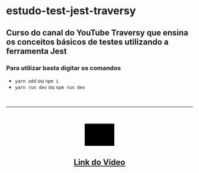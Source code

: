 # estudo-test-jest-traversy

## Curso do canal do YouTube Traversy que ensina os conceitos básicos de testes utilizando a ferramenta Jest

### Para utilizar basta digitar os comandos
- `yarn add` ou `npm i`
- `yarn run dev` ou `npm run dev`

<br>
<hr>
<br>

<center>

<div style="filter:invert(100)">

![teste](logo_small.png)

</div>

## [Link do Vídeo](https://www.youtube.com/watch?v=7r4xVDI2vho)
